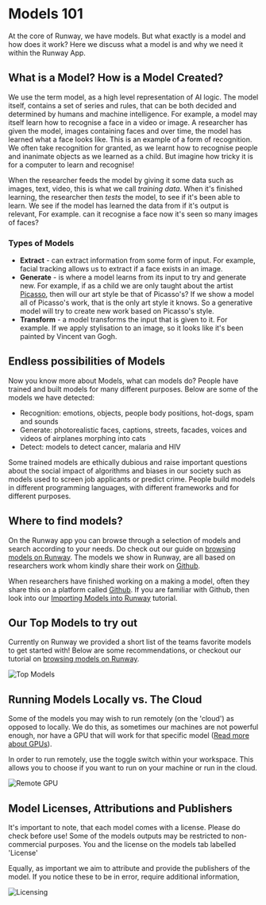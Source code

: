 # Models 101

At the core of Runway, we have models. But what exactly is a model and how does it work? Here we discuss what a model is and why we need it within the Runway App.

## What is a Model? How is a Model Created?

We use the term model, as a high level representation of AI logic.  The model itself, contains a set of series and rules, that can be both decided and determined by humans and machine intelligence. For example, a model may itself learn how to recognise a face in a video or image. A researcher has given the model, images containing faces and over time, the model has learned what a face looks like. This is an example of a form of recognition. We often take recognition for granted, as we learnt how to recognise people and inanimate objects as we learned as a child. But imagine how tricky it is for a computer to learn and recognise!

When the researcher feeds the model by giving it some data such as images, text, video, this is what we call *training data*. When it's finished learning, the researcher then *tests* the model, to see if it's been able to learn. We see if the model has learned the data from if it's output is relevant, For example. can it recognise a face now it's seen so many images of faces?

### Types of Models

- **Extract** - can extract information from some form of input. For example, facial tracking allows us to extract if a face exists in an image.
- **Generate** - is where a model learns from its input to try and generate new. For example, if as a child we are only taught about the artist [Picasso](https://www.pablopicasso.org/), then will our art style be that of Picasso's? If we show a model all of Picasso's work, that is the only art style it knows. So a generative model will try to create new work based on Picasso's style.
- **Transform** - a model transforms the input that is given to it. For example. If we apply stylisation to an image, so it looks like it's been painted by Vincent van Gogh.

## Endless possibilities of Models

Now you know more about Models, what can models do? People have trained and built models for many different purposes. Below are some of the models we have detected:

* Recognition: emotions, objects, people body positions, hot-dogs, spam and sounds
* Generate: photorealistic faces, captions, streets, facades, voices and videos of airplanes morphing into cats
* Detect: models to detect cancer, malaria and HIV

Some trained models are ethically dubious and raise important questions about the social impact of algorithms and biases in our society such as models used to screen job applicants or predict crime. People build models in different programming languages, with different frameworks and for different purposes.

## Where to find models?

On the Runway app you can browse through a selection of models and search according to your needs. Do check out our guide on [browsing models on Runway](how-to/browse-model-directory). The models we show in Runway, are all based on researchers work whom kindly share their work on [Github](https://github.com/).

When researchers have finished working on a making a model, often they share this on a platform called [Github](https://github.com/). If you are familiar with Github, then look into our [Importing Models into Runway](how-to/importing) tutorial.


## Our Top Models to try out

Currently on Runway we provided a short list of the teams favorite models to get started with! Below are some recommendations, or checkout our tutorial on [browsing models on Runway](how-to/browse-model-directory).

![Top Models](assets/images/model_101/recommended_models.png)


## Running Models Locally vs. The Cloud

Some of the models you may wish to run remotely (on the 'cloud') as opposed to locally. We do this, as sometimes our machines are not powerful enough, nor have a GPU that will work for that specific model ([Read more about GPUs](getting-started/the-world-of-gpus)).

In order to run remotely, use the toggle switch within your workspace. This allows you to choose if you want to run on your machine or run in the cloud.

![Remote GPU](assets/images/model_101/running_remotely.png)

## Model Licenses, Attributions and Publishers

It's important to note, that each model comes with a license. Please do check before use! Some of the models outputs may be restricted to non-commercial purposes. You and the license on the models tab labelled 'License'

Equally, as important we aim to attribute and provide the publishers of the model. If you notice these to be in error, require additional information,

![Licensing](assets/images/model_101/licensing_attributes.png)
